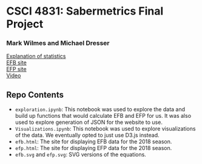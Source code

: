 # CSCI 4831: Sabermetrics Final Project
### Mark Wilmes and Michael Dresser

[Explanation of statistics](https://github.com/michaelmdresser/csci4831-sabermetrics-final/blob/master/Sabermetrics%20Project%20Part%201.pdf)  
[EFB site](http://michaeldresser.io/csci4831-sabermetrics-final/efb.html)  
[EFP site](http://michaeldresser.io/csci4831-sabermetrics-final/efp.html)  
[Video](https://github.com/michaelmdresser/csci4831-sabermetrics-final/blob/master/video.mp4)

## Repo Contents
* `exploration.ipynb`: This notebook was used to explore the data and build up functions that would calculate EFB and EFP for us. It was also used to explore generation of JSON for the website to use.
* `Visualizations.ipynb`: This notebook was used to explore visualizations of the data. We eventually opted to just use D3.js instead.
* `efb.html`: The site for displaying EFB data for the 2018 season.
* `efp.html`: The site for displaying EFP data for the 2018 season.
* `efb.svg` and `efp.svg`: SVG versions of the equations.
